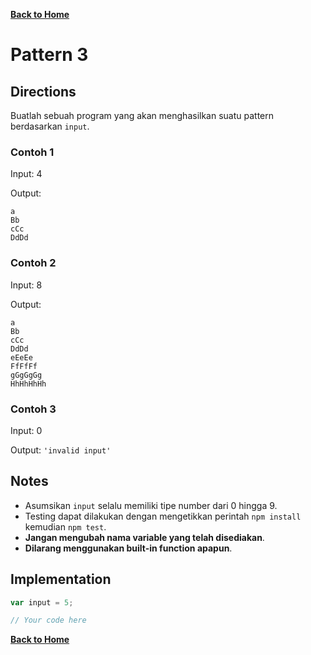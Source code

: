 [**Back to Home**](./../README.md)

# Pattern 3

## Directions

Buatlah sebuah program yang akan menghasilkan suatu pattern berdasarkan `input`.

### Contoh 1

Input: 4

Output:

```
a
Bb
cCc
DdDd
```

### Contoh 2

Input: 8

Output:

```
a
Bb
cCc
DdDd
eEeEe
FfFfFf
gGgGgGg
HhHhHhHh
```

### Contoh 3

Input: 0

Output: `'invalid input'`

## Notes

- Asumsikan `input` selalu memiliki tipe number dari 0 hingga 9.
- Testing dapat dilakukan dengan mengetikkan perintah `npm install` kemudian `npm test`.
- **Jangan mengubah nama variable yang telah disediakan**.
- **Dilarang menggunakan built-in function apapun**.

## Implementation

```javascript
var input = 5;

// Your code here
```

[**Back to Home**](./../README.md)
